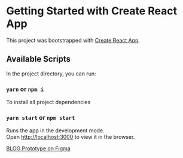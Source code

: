 # Getting Started with Create React App

This project was bootstrapped with [Create React App](https://github.com/facebook/create-react-app).

## Available Scripts

In the project directory, you can run:

### `yarn` or `npm i`

To install all project dependencies

### `yarn start` or `npm start`

Runs the app in the development mode.\
Open [http://localhost:3000](http://localhost:3000) to view it in the browser.
 

  [BLOG Prototype on Figma](https://www.figma.com/file/AXAv9StkJ6rX8Sdn3gVth5/cOMO-fAZER?node-id=17%3A2)
